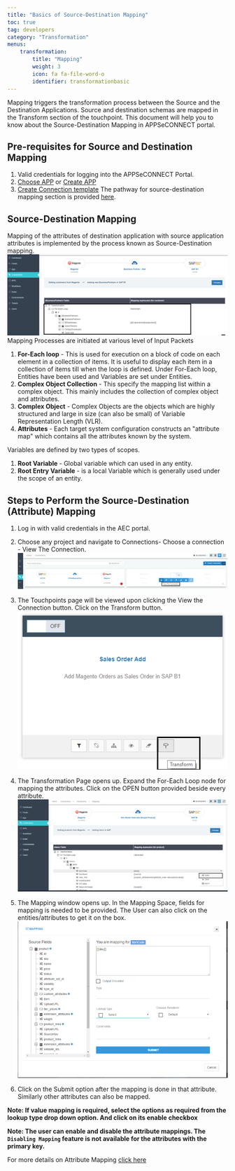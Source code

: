 ```yaml
---
title: "Basics of Source-Destination Mapping"
toc: true
tag: developers
category: "Transformation"
menus: 
    transformation:
        title: "Mapping"
        weight: 3
        icon: fa fa-file-word-o
        identifier: transformationbasic
---
```


Mapping triggers the transformation process between the Source and the Destination Applications. 
Source and destination schemas are mapped in the Transform section of the touchpoint. 
This document will help you to know about the Source-Destination Mapping in APPSeCONNECT portal.

## Pre-requisites for Source and Destination Mapping

1.	Valid credentials for logging into the APPSeCONNECT Portal.
2.	[Choose APP](/getting-started/) or [Create APP](/getting-started/)
3.	[Create Connection template](/getting-started/) 
The pathway for source-destination mapping section is provided [here](/transformation/overview/).

## Source-Destination Mapping

Mapping of the attributes of destination application with source application attributes is implemented by the process known as 
Source-Destination mapping.
![sourcedestination-mapping](/staticfiles/transformation/media/sourcedestination-mapping.png)
Mapping Processes are initiated at various level of Input Packets
1.	**For-Each loop** - This is used for execution on a block of code on each element in a collection of items. 
It is useful to display each item in a collection of items till when the loop is defined.
Under For-Each loop, Entities have been used and Variables are set under Entities.
2.	**Complex Object Collection** - This specify the mapping list within a complex object. This mainly includes the collection of complex object and attributes. 
3.	**Complex Object** - Complex Objects are the objects which are highly structured and large in size (can also be small) of Variable Representation Length (VLR).
4.	**Attributes** - Each target system configuration constructs an "attribute map" which contains all the attributes known by the system. 

Variables are defined by two types of scopes. 

1. **Root Variable** - Global variable which can used in any entity.
2. **Root Entry Variable** - is a local Variable which is generally used under the scope of an entity.

## Steps to Perform the Source-Destination (Attribute) Mapping

1. Log in with valid credentials in the AEC portal.
2. Choose any project and navigate to Connections- Choose a connection - View The Connection.
![viewconnection-sourcedestination](/staticfiles/transformation/media/viewconnection-sourcedestination.png)
3. The Touchpoints page will be viewed upon clicking the View the Connection button. Click on the Transform button.
![transformbutton](/staticfiles/transformation/media/transformbutton.png)
4. The Transformation Page opens up. Expand the For-Each Loop node for mapping the attributes. 
    Click on the OPEN button provided beside every attribute.
![transformation-page](/staticfiles/transformation/media/transformation-page.png)
5. The Mapping window opens up.  In the Mapping Space, fields for mapping is needed to be provided. 
   The User can also click on the entities/attributes to get it on the box.
![mapping-space](/staticfiles/transformation/media/mapping-space.png)

6. Click on the Submit option after the mapping is done in that attribute. Similarly other attributes can also be mapped.

**Note: If value mapping is required, select the options as required from the lookup type drop down option. 
And click on its enable checkbox**

**Note: The user can enable and disable the attribute mappings. The `Disabling Mapping` feature is not available for the 
attributes with the primary key.**

For more details on Attribute Mapping [click here](http://support.appseconnect.com/support/solutions/articles/4000112799)